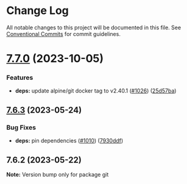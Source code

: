 # Change Log

All notable changes to this project will be documented in this file.
See [Conventional Commits](https://conventionalcommits.org) for commit guidelines.

# [7.7.0](https://github.com/SocialGouv/docker/compare/git@7.6.3...git@7.7.0) (2023-10-05)


### Features

* **deps:** update alpine/git docker tag to v2.40.1 ([#1026](https://github.com/SocialGouv/docker/issues/1026)) ([25d57ba](https://github.com/SocialGouv/docker/commit/25d57ba11e63b27bed0be739093a8b9a610de3c4))





## [7.6.3](https://github.com/SocialGouv/docker/compare/git@7.6.2...git@7.6.3) (2023-05-24)


### Bug Fixes

* **deps:** pin dependencies ([#1010](https://github.com/SocialGouv/docker/issues/1010)) ([7930ddf](https://github.com/SocialGouv/docker/commit/7930ddf906331d5a3e162640508733172a75b765))





## 7.6.2 (2023-05-22)

**Note:** Version bump only for package git
